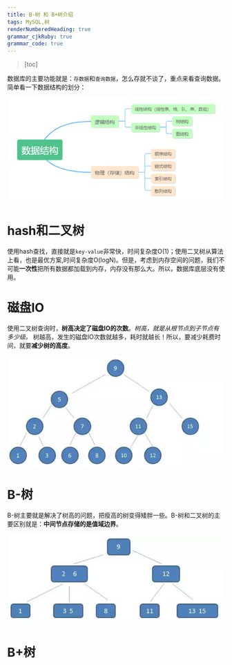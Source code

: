 ```yaml
---
title: B-树 和 B+树介绍
tags: MySQL,树
renderNumberedHeading: true
grammar_cjkRuby: true
grammar_code: true
---
```


> [toc]

数据库的主要功能就是：`存数据`和`查询数据`，怎么存就不谈了，重点来看查询数据。
简单看一下数据结构的划分：

![数据结构](./images/1577675887270.png)

# hash和二叉树
使用hash查找，直接就是`key-value`非常快，时间复杂度O(1)；使用二叉树从算法上看，也是最优方案,时间复杂度O(logN)。但是，考虑到内存空间的问题，我们不可能**一次性**把所有数据都加载到内存，内存没有那么大。所以，数据库底层没有使用。
# 磁盘IO
使用二叉树查询时，**树高决定了磁盘IO的次数**。*树高，就是从根节点到子节点有多少级。* 树越高，发生的磁盘IO次数就越多，耗时就越长！所以，要减少耗费时间，就要**减少树的高度**。

![二叉树](./images/1577683129586.png)

# B-树
B-树主要就是解决了树高的问题，把瘦高的树变得矮胖一些。B-树和二叉树的主要区别就是：**中间节点存储的是值域边界**。

![B-树](./images/1577683539443.png)

# B+树